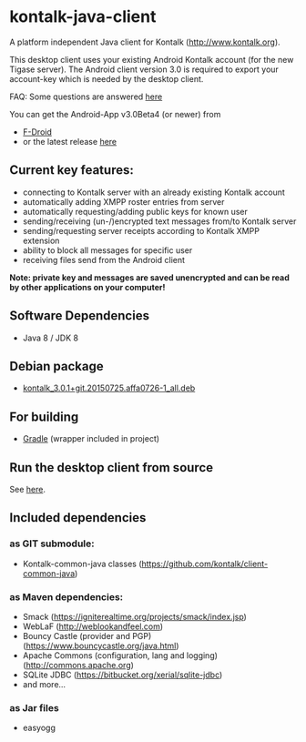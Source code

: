 kontalk-java-client
===================

A platform independent Java client for Kontalk (http://www.kontalk.org).

This desktop client uses your existing Android Kontalk account (for the new Tigase server).
The Android client version 3.0 is required to export your account-key which
is needed by the desktop client.

FAQ: Some questions are answered [here](https://github.com/kontalk/desktopclient-java/wiki) 

You can get the Android-App v3.0Beta4 (or newer) from
- [F-Droid](https://f-droid.org/repository/browse/?fdid=org.kontalk)
- or the latest release [here](https://github.com/kontalk/androidclient/releases)

## Current key features:

- connecting to Kontalk server with an already existing Kontalk account
- automatically adding XMPP roster entries from server
- automatically requesting/adding public keys for known user
- sending/receiving (un-/)encrypted text messages from/to Kontalk server
- sending/requesting server receipts according to Kontalk XMPP extension
- ability to block all messages for specific user
- receiving files send from the Android client

**Note: private key and messages are saved unencrypted and can be read by other
applications on your computer!**

## Software Dependencies

- Java 8 / JDK 8

## Debian package

- [kontalk_3.0.1+git.20150725.affa0726-1_all.deb](https://mega.nz/#!cIw0VJyJ!jUK5Lnxem-X8Xek34hEhsWkQvsUE7aWeAVkGX6gk6Qw)
   
## For building

- [Gradle](http://gradle.org) (wrapper included in project)

## Run the desktop client from source

See [here](https://github.com/kontalk/desktopclient-java/wiki#how-can-i-compile-the-code).

## Included dependencies

### as GIT submodule:

-  Kontalk-common-java classes (https://github.com/kontalk/client-common-java)

### as Maven dependencies:

- Smack (https://igniterealtime.org/projects/smack/index.jsp)
- WebLaF (http://weblookandfeel.com)
- Bouncy Castle (provider and PGP) (https://www.bouncycastle.org/java.html)
- Apache Commons (configuration, lang and logging) (http://commons.apache.org) 
- SQLite JDBC (https://bitbucket.org/xerial/sqlite-jdbc)
- and more...

### as Jar files
 
- easyogg
